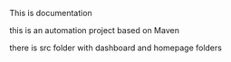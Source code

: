 This is documentation

this is an automation project based on Maven

there is src folder with dashboard and homepage folders
